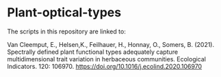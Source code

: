 # Plant-optical-types

The scripts in this repository are linked to:

Van Cleemput, E., Helsen,K., Feilhauer, H., Honnay, O., Somers, B. (2021). Spectrally defined plant functional types adequately capture multidimensional trait variation in herbaceous communities. Ecological Indicators. 120: 106970. https://doi.org/10.1016/j.ecolind.2020.106970
